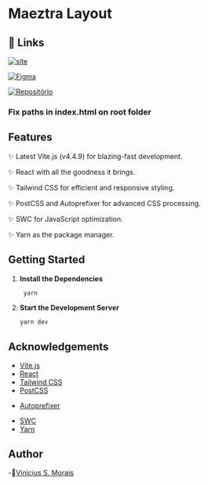 # Maeztra Layout

## 🔗 Links
[![site](https://img.shields.io/badge/site-000?style=for-the-badge&logo=ko-fi&logoColor=white)](https://vmorais34.github.io/maeztra-layout/)

[![Figma](https://img.shields.io/badge/Figma-000?style=for-the-badge&logo=ko-fi&logoColor=white)](https://www.figma.com/file/3RqPfS5PW9whbQNCTTaoqA/[2020-09]-MZ---Layout-Teste-de-vagas-para-time-de-Devs?type=design&node-id=2-5&mode=design&t=5ta21KUlQzGSJDVu-0)

[![Repositório](https://img.shields.io/badge/repo-000?style=for-the-badge&logo=ko-fi&logoColor=white)](https://github.com/vmorais34/maeztra-layout/)


### Fix paths in index.html on root folder
<!-- Fixing the path urls in dist folder after run yarn build -->
<link rel="icon" type="image/svg+xml" href="/maeztra-layout/assets/favicon.png" />
<script type="module" crossorigin src="/maeztra-layout/assets/index-f6afd04c.js"></script>
<link rel="stylesheet" href="/maeztra-layout/assets/index-770eb46f.css">

<!-- 
This boilerplate provides you with a starting point for your React projects, complete with Tailwind CSS, PostCSS, Autoprefixer, and SWC for JavaScript optimization. -->

## Features

   ✨ Latest Vite.js (v4.4.9) for blazing-fast development.
   
   ✨ React with all the goodness it brings.
   
   ✨ Tailwind CSS for efficient and responsive styling.
   
   ✨ PostCSS and Autoprefixer for advanced CSS processing.
   
   ✨ SWC for JavaScript optimization.
   
   ✨ Yarn as the package manager.

## Getting Started

1. **Install the Dependencies**

   ```bash
    yarn
   ```

2. **Start the Development Server**

   ```bash
   yarn dev
   ```

<!-- 3. **Build for Production**

   ```bash
    yarn build
   ``` -->

## Acknowledgements

- [Vite.js](https://vitejs.dev/)
- [React](https://reactjs.org/)
- [Tailwind CSS](https://tailwindcss.com/)
- [PostCSS](https://postcss.org/)
<!-- Build: A transpilação é especialmente útil para converter código JavaScript moderno em uma versão mais antiga que é suportada por uma variedade maior de navegadores.-->
- [Autoprefixer](https://autoprefixer.github.io/)
<!-- CSS: prefixos de fornecedores (como -webkit-, -moz-, -ms-, etc.) -->
- [SWC](https://swc.rs/)
- [Yarn](https://yarnpkg.com/)

## Author

-🚀[Vinicius S. Morais](https://github.com/vmorais34)
